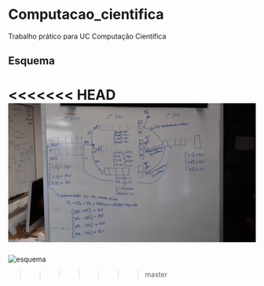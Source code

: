 # Computacao_cientifica
Trabalho prático para UC Computação Científica

## Esquema

<<<<<<< HEAD
![esquema](./esquema_cc.jpg)
=======
![esquema](./esquema_cc.png)
>>>>>>> master
